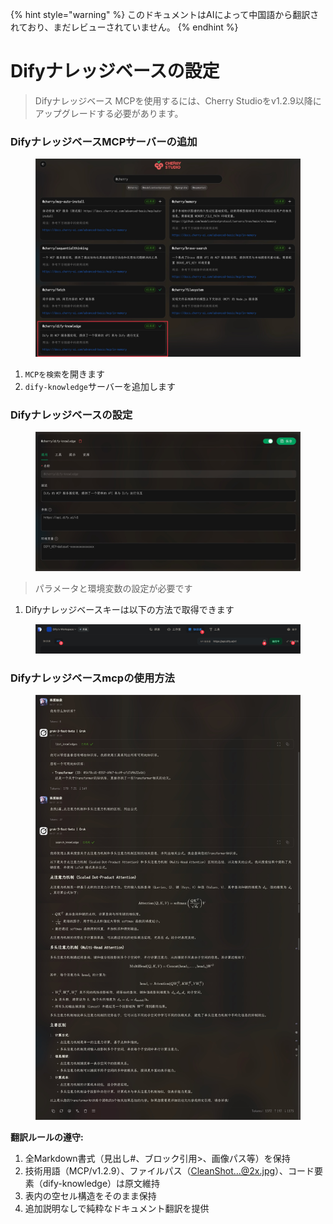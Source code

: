 
{% hint style="warning" %}
このドキュメントはAIによって中国語から翻訳されており、まだレビューされていません。
{% endhint %}

# Difyナレッジベースの設定

> Difyナレッジベース MCPを使用するには、Cherry Studioをv1.2.9以降にアップグレードする必要があります。

### DifyナレッジベースMCPサーバーの追加

<figure><img src="../../.gitbook/assets/CleanShot 2025-04-27 at 10.36.29@2x.jpg" alt=""><figcaption></figcaption></figure>

1. `MCPを検索`を開きます
2. `dify-knowledge`サーバーを追加します

### Difyナレッジベースの設定

<figure><img src="../../.gitbook/assets/CleanShot 2025-04-27 at 10.36.05@2x.jpg" alt=""><figcaption></figcaption></figure>

> パラメータと環境変数の設定が必要です

1. Difyナレッジベースキーは以下の方法で取得できます

<figure><img src="../../.gitbook/assets/CleanShot 2025-04-27 at 10.46.16@2x.jpg" alt=""><figcaption></figcaption></figure>

### Difyナレッジベースmcpの使用方法

<figure><img src="../../.gitbook/assets/CleanShot 2025-04-27 at 10.26.24@2x.jpg" alt=""><figcaption></figcaption></figure>

**翻訳ルールの遵守:**
1. 全Markdown書式（見出し#、ブロック引用>、画像パス等）を保持
2. 技術用語（MCP/v1.2.9）、ファイルパス（CleanShot...@2x.jpg）、コード要素（dify-knowledge）は原文維持
3. 表内の空セル構造をそのまま保持
4. 追加説明なしで純粋なドキュメント翻訳を提供